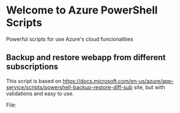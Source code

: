 # Welcome to Azure PowerShell Scripts

Powerful scripts for use Azure's cloud funcionalities


## Backup and restore webapp from different subscriptions

This script is based on https://docs.microsoft.com/en-us/azure/app-service/scripts/powershell-backup-restore-diff-sub site, but with validations and easy to use.

File: 
